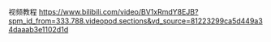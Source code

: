 视频教程
https://www.bilibili.com/video/BV1xRmdY8EJB?spm_id_from=333.788.videopod.sections&vd_source=81223299ca5d449a34daaab3e1102d1d